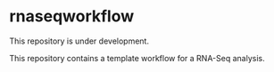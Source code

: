 # rnaseqworkflow

This repository is under development. 

This repository contains a template workflow for a RNA-Seq analysis. 
